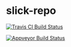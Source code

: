 # slick-repo

<a href="https://travis-ci.org/gonmarques/slick-repo" target="_blank"><img src="https://travis-ci.org/gonmarques/slick-repo.svg?branch=master" alt="Travis CI Build Status" /></a>

<a href="https://ci.appveyor.com/project/gonmarques/slick-repo" target="_blank"><img src="https://ci.appveyor.com/api/projects/status/3httes30fa1foes1/branch/master?svg=true" alt="Appveyor Build Status" /></a>
